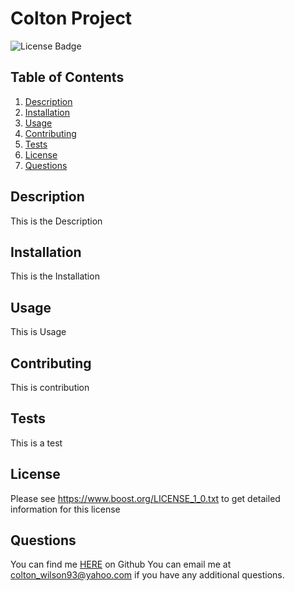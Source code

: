 # Colton Project
![License Badge](https://shields.io/badge/license-Boost_1.0-lightblue)
## Table of Contents
1. [Description](#description)
2. [Installation](#installation)
3. [Usage](#usage)
4. [Contributing](#contributing)
5. [Tests](#tests)
6. [License](#license)
7. [Questions](#questions)

## Description
This is the Description
## Installation
This is the Installation
## Usage
This is Usage
## Contributing
This is contribution
## Tests
This is a test
## License
Please see https://www.boost.org/LICENSE_1_0.txt to get detailed information for this license

## Questions
You can find me [HERE](https://github.com/ColtonWilson) on Github
You can email me at colton_wilson93@yahoo.com if you have any additional questions.
